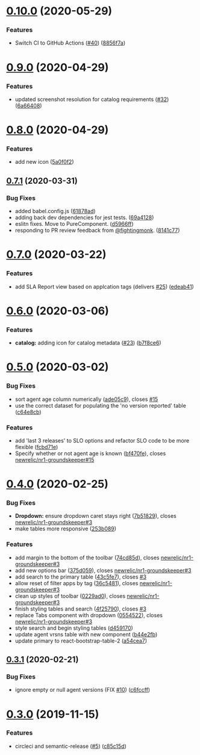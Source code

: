 # [0.10.0](https://github.com/newrelic/nr1-groundskeeper/compare/v0.9.0...v0.10.0) (2020-05-29)


### Features

* Switch CI to GitHub Actions ([#40](https://github.com/newrelic/nr1-groundskeeper/issues/40)) ([8856f7a](https://github.com/newrelic/nr1-groundskeeper/commit/8856f7a16ed8e2fd60a60b2fcdc5fac00e8db7e5))

# [0.9.0](https://github.com/newrelic/nr1-groundskeeper/compare/v0.8.0...v0.9.0) (2020-04-29)


### Features

* updated screenshot resolution for catalog requirements ([#32](https://github.com/newrelic/nr1-groundskeeper/issues/32)) ([6a66408](https://github.com/newrelic/nr1-groundskeeper/commit/6a66408ff4ed57e7d132cd45c6817ba5fbc466e4))

# [0.8.0](https://github.com/newrelic/nr1-groundskeeper/compare/v0.7.1...v0.8.0) (2020-04-29)


### Features

* add new icon ([5a0f0f2](https://github.com/newrelic/nr1-groundskeeper/commit/5a0f0f2f9ff5deed98a6ca8448b896333000a18b))

## [0.7.1](https://github.com/newrelic/nr1-groundskeeper/compare/v0.7.0...v0.7.1) (2020-03-31)


### Bug Fixes

* added babel.config.js ([61878ad](https://github.com/newrelic/nr1-groundskeeper/commit/61878ad2c752bf54d86a01fa6aaf4e846f1e94d0))
* adding back dev dependencies for jest tests. ([69a4128](https://github.com/newrelic/nr1-groundskeeper/commit/69a4128ecbce6bcd589e641cc59be9d6a472db0c))
* eslitn fixes. Move to PureComponent. ([d5966ff](https://github.com/newrelic/nr1-groundskeeper/commit/d5966ff4d2fe7244e3904416e3d0b14765a016e0))
* responding to PR review feedback from [@fightingmonk](https://github.com/fightingmonk). ([8141c77](https://github.com/newrelic/nr1-groundskeeper/commit/8141c77334e9a7aee8065eccf5eac6fadd4616be))

# [0.7.0](https://github.com/newrelic/nr1-groundskeeper/compare/v0.6.0...v0.7.0) (2020-03-22)


### Features

* add SLA Report view based on applcation tags (delivers [#25](https://github.com/newrelic/nr1-groundskeeper/issues/25)) ([edeab41](https://github.com/newrelic/nr1-groundskeeper/commit/edeab4143588be91ef216feb36bcc57178c6927a))

# [0.6.0](https://github.com/newrelic/nr1-groundskeeper/compare/v0.5.0...v0.6.0) (2020-03-06)


### Features

* **catalog:** adding icon for catalog metadata ([#23](https://github.com/newrelic/nr1-groundskeeper/issues/23)) ([b7f8ce6](https://github.com/newrelic/nr1-groundskeeper/commit/b7f8ce63a8e241cd18b852e723e3ec0ae9d653cf))

# [0.5.0](https://github.com/newrelic/nr1-groundskeeper/compare/v0.4.0...v0.5.0) (2020-03-02)


### Bug Fixes

* sort agent age column numerically ([ade05c9](https://github.com/newrelic/nr1-groundskeeper/commit/ade05c96cf3548d9294f832cfcf2f7d5bee83f09)), closes [#15](https://github.com/newrelic/nr1-groundskeeper/issues/15)
* use the correct dataset for populating the 'no version reported' table ([c64e8cb](https://github.com/newrelic/nr1-groundskeeper/commit/c64e8cbdd6e51fa16b4fdc96be3d7dd2e1fcee42))


### Features

* add 'last 3 releases' to SLO options and refactor SLO code to be more flexible ([fcbd71e](https://github.com/newrelic/nr1-groundskeeper/commit/fcbd71e5828b4367c2987a9fe4fd1e24534d8413))
* Specify whether or not agent age is known ([bf470fe](https://github.com/newrelic/nr1-groundskeeper/commit/bf470fe920d26c77e5214247ec453aa28f4bacc2)), closes [newrelic/nr1-groundskeeper#15](https://github.com/newrelic/nr1-groundskeeper/issues/15)

# [0.4.0](https://github.com/newrelic/nr1-groundskeeper/compare/v0.3.1...v0.4.0) (2020-02-25)


### Bug Fixes

* **Dropdown:** ensure dropdown caret stays right ([7b51829](https://github.com/newrelic/nr1-groundskeeper/commit/7b5182917cd05e274aeb5a87fdd7aa299d37a698)), closes [newrelic/nr1-groundskeeper#3](https://github.com/newrelic/nr1-groundskeeper/issues/3)
* make tables more responsive ([253b089](https://github.com/newrelic/nr1-groundskeeper/commit/253b089fc81a70ae1043662d5f0d7bb91879417d))


### Features

* add margin to the bottom of the toolbar ([74cd85d](https://github.com/newrelic/nr1-groundskeeper/commit/74cd85d0f1b64c5d794155e7657d27aaa61224fb)), closes [newrelic/nr1-groundskeeper#3](https://github.com/newrelic/nr1-groundskeeper/issues/3)
* add new options bar ([375d059](https://github.com/newrelic/nr1-groundskeeper/commit/375d05979e103ff7b8b72b3bf351019dc5def851)), closes [newrelic/nr1-groundskeeper#3](https://github.com/newrelic/nr1-groundskeeper/issues/3)
* add search to the primary table ([43c5fe7](https://github.com/newrelic/nr1-groundskeeper/commit/43c5fe7de042de0ebfe8d897b2baa788a85bd060)), closes [#3](https://github.com/newrelic/nr1-groundskeeper/issues/3)
* allow reset of filter apps by tag ([36c5481](https://github.com/newrelic/nr1-groundskeeper/commit/36c5481d470447bf02d142461b7798cd54542d82)), closes [newrelic/nr1-groundskeeper#3](https://github.com/newrelic/nr1-groundskeeper/issues/3)
* clean up styles of toolbar ([0229ad0](https://github.com/newrelic/nr1-groundskeeper/commit/0229ad0ad16afec12b47cb9d99dec3514e3e1af7)), closes [newrelic/nr1-groundskeeper#3](https://github.com/newrelic/nr1-groundskeeper/issues/3)
* finish styling tables and search ([4f25790](https://github.com/newrelic/nr1-groundskeeper/commit/4f25790f34332b7a9a1e80ab42b619060d0283bd)), closes [#3](https://github.com/newrelic/nr1-groundskeeper/issues/3)
* replace Tabs component with dropdown ([0554522](https://github.com/newrelic/nr1-groundskeeper/commit/055452265adf5241649ce812a32cc56482bbea50)), closes [newrelic/nr1-groundskeeper#3](https://github.com/newrelic/nr1-groundskeeper/issues/3)
* style search and begin styling tables ([d459170](https://github.com/newrelic/nr1-groundskeeper/commit/d459170113307bcf1a71e45880df5bb4963618a4))
* update agent vrsns table with new component ([b44e2fb](https://github.com/newrelic/nr1-groundskeeper/commit/b44e2fb8e4cc26006520c22a27829b3d20e6dba3))
* update primary to react-bootstrap-table-2 ([a54cea7](https://github.com/newrelic/nr1-groundskeeper/commit/a54cea725b8d158f3c7026bb4443649cf36eaf0d))

## [0.3.1](https://github.com/newrelic/nr1-groundskeeper/compare/v0.3.0...v0.3.1) (2020-02-21)


### Bug Fixes

* ignore empty or null agent versions (FIX [#10](https://github.com/newrelic/nr1-groundskeeper/issues/10)) ([c6fccff](https://github.com/newrelic/nr1-groundskeeper/commit/c6fccff64177ab8f424e2b2704ef34348252e5ff))

# [0.3.0](https://github.com/newrelic/nr1-groundskeeper/compare/v0.2.3...v0.3.0) (2019-11-15)


### Features

* circleci and semantic-release ([#5](https://github.com/newrelic/nr1-groundskeeper/issues/5)) ([c85c15d](https://github.com/newrelic/nr1-groundskeeper/commit/c85c15d0d92d9fd216cb779a1041f1b2f64a69be))
